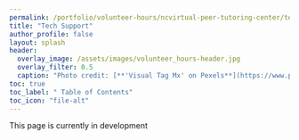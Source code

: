 ```yaml
---
permalink: /portfolio/volunteer-hours/ncvirtual-peer-tutoring-center/tech-support/
title: "Tech Support"
author_profile: false
layout: splash
header:
  overlay_image: /assets/images/volunteer_hours-header.jpg 
  overlay_filter: 0.5
  caption: "Photo credit: [**'Visual Tag Mx' on Pexels**](https://www.pexels.com/photo/top-view-photo-of-3-men-in-front-of-laptop-2566581/)"
toc: true
toc_label: " Table of Contents"
toc_icon: "file-alt"
---
```


<a class="btn btn--warning btn--large align-center">This page is currently in development</a>